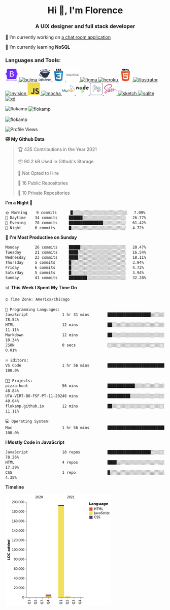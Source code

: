 <h1 align="center">Hi 👋, I'm Florence</h1>
<h3 align="center">A UIX designer and full stack developer</h3>

🔭 I’m currently working on [a chat room application](https://github.com/JamesLuu96/project-2)

🌱 I’m currently learning **NoSQL**

<h3 align="left">Languages and Tools:</h3>
<p align="left"> <a href="https://getbootstrap.com" target="_blank"> <img src="https://raw.githubusercontent.com/devicons/devicon/master/icons/bootstrap/bootstrap-plain-wordmark.svg" alt="bootstrap" width="40" height="40"/> </a> <a href="https://bulma.io/" target="_blank"> <img src="https://raw.githubusercontent.com/gilbarbara/logos/804dc257b59e144eaca5bc6ffd16949752c6f789/logos/bulma.svg" alt="bulma" width="40" height="40"/> </a> <a href="https://offeescript.org" target="_blank"> <img src="https://raw.githubusercontent.com/devicons/devicon/master/icons/coffeescript/coffeescript-original-wordmark.svg" alt="coffeescript" width="40" height="40"/> </a> <a href="https://www.w3schools.com/css/" target="_blank"> <img src="https://raw.githubusercontent.com/devicons/devicon/master/icons/css3/css3-original-wordmark.svg" alt="css3" width="40" height="40"/> </a> <a href="https://expressjs.com" target="_blank"> <img src="https://raw.githubusercontent.com/devicons/devicon/master/icons/express/express-original-wordmark.svg" alt="express" width="40" height="40"/> </a> <a href="https://www.figma.com/" target="_blank"> <img src="https://www.vectorlogo.zone/logos/figma/figma-icon.svg" alt="figma" width="40" height="40"/> </a> <a href="https://heroku.com" target="_blank"> <img src="https://www.vectorlogo.zone/logos/heroku/heroku-icon.svg" alt="heroku" width="40" height="40"/> </a> <a href="https://www.w3.org/html/" target="_blank"> <img src="https://raw.githubusercontent.com/devicons/devicon/master/icons/html5/html5-original-wordmark.svg" alt="html5" width="40" height="40"/> </a> <a href="https://www.adobe.com/in/products/illustrator.html" target="_blank"> <img src="https://www.vectorlogo.zone/logos/adobe_illustrator/adobe_illustrator-icon.svg" alt="illustrator" width="40" height="40"/> </a> <a href="https://www.invisionapp.com/" target="_blank"> <img src="https://www.vectorlogo.zone/logos/invisionapp/invisionapp-icon.svg" alt="invision" width="40" height="40"/> </a> <a href="https://developer.mozilla.org/en-US/docs/Web/JavaScript" target="_blank"> <img src="https://raw.githubusercontent.com/devicons/devicon/master/icons/javascript/javascript-original.svg" alt="javascript" width="40" height="40"/> </a> <a href="https://mochajs.org" target="_blank"> <img src="https://www.vectorlogo.zone/logos/mochajs/mochajs-icon.svg" alt="mocha" width="40" height="40"/> </a> <a href="https://www.mysql.com/" target="_blank"> <img src="https://raw.githubusercontent.com/devicons/devicon/master/icons/mysql/mysql-original-wordmark.svg" alt="mysql" width="40" height="40"/> </a> <a href="https://nodejs.org" target="_blank"> <img src="https://raw.githubusercontent.com/devicons/devicon/master/icons/nodejs/nodejs-original-wordmark.svg" alt="nodejs" width="40" height="40"/> </a> <a href="https://www.photoshop.com/en" target="_blank"> <img src="https://raw.githubusercontent.com/devicons/devicon/master/icons/photoshop/photoshop-line.svg" alt="photoshop" width="40" height="40"/> </a> <a href="https://sass-lang.com" target="_blank"> <img src="https://raw.githubusercontent.com/devicons/devicon/master/icons/sass/sass-original.svg" alt="sass" width="40" height="40"/> </a> <a href="https://www.sketch.com/" target="_blank"> <img src="https://www.vectorlogo.zone/logos/sketchapp/sketchapp-icon.svg" alt="sketch" width="40" height="40"/> </a> <a href="https://www.sqlite.org/" target="_blank"> <img src="https://www.vectorlogo.zone/logos/sqlite/sqlite-icon.svg" alt="sqlite" width="40" height="40"/> </a> <a href="https://www.adobe.com/products/xd.html" target="_blank"> <img src="https://cdn.worldvectorlogo.com/logos/adobe-xd.svg" alt="xd" width="40" height="40"/> </a> </p>

<p><img align="left" src="https://github-readme-stats.vercel.app/api/top-langs?username=flokamp&show_icons=true&locale=en&layout=compact" alt="flokamp" /></p>

<p>&nbsp;<img align="center" src="https://github-readme-stats.vercel.app/api?username=flokamp&show_icons=true&locale=en" alt="flokamp" /></p>

<p><img align="center" src="https://github-readme-streak-stats.herokuapp.com/?user=flokamp&" alt="flokamp" /></p>

<!--START_SECTION:waka-->
![Profile Views](http://img.shields.io/badge/Profile%20Views-1-blue)

**🐱 My Github Data** 

> 🏆 435 Contributions in the Year 2021
 > 
> 📦 90.2 kB Used in Github's Storage 
 > 
> 🚫 Not Opted to Hire
 > 
> 📜 16 Public Repositories 
 > 
> 🔑 10 Private Repositories  
 > 
**I'm a Night 🦉** 

```text
🌞 Morning    9 commits      █░░░░░░░░░░░░░░░░░░░░░░░░   7.09% 
🌆 Daytime    34 commits     ██████░░░░░░░░░░░░░░░░░░░   26.77% 
🌃 Evening    78 commits     ███████████████░░░░░░░░░░   61.42% 
🌙 Night      6 commits      █░░░░░░░░░░░░░░░░░░░░░░░░   4.72%

```
📅 **I'm Most Productive on Sunday** 

```text
Monday       26 commits     █████░░░░░░░░░░░░░░░░░░░░   20.47% 
Tuesday      21 commits     ████░░░░░░░░░░░░░░░░░░░░░   16.54% 
Wednesday    23 commits     ████░░░░░░░░░░░░░░░░░░░░░   18.11% 
Thursday     5 commits      █░░░░░░░░░░░░░░░░░░░░░░░░   3.94% 
Friday       6 commits      █░░░░░░░░░░░░░░░░░░░░░░░░   4.72% 
Saturday     5 commits      █░░░░░░░░░░░░░░░░░░░░░░░░   3.94% 
Sunday       41 commits     ████████░░░░░░░░░░░░░░░░░   32.28%

```


📊 **This Week I Spent My Time On** 

```text
⌚︎ Time Zone: America/Chicago

💬 Programming Languages: 
JavaScript               1 hr 31 mins        ███████████████████░░░░░░   78.54% 
HTML                     12 mins             ██░░░░░░░░░░░░░░░░░░░░░░░   11.11% 
Markdown                 12 mins             ██░░░░░░░░░░░░░░░░░░░░░░░   10.34% 
JSON                     0 secs              ░░░░░░░░░░░░░░░░░░░░░░░░░   0.01%

🔥 Editors: 
VS Code                  1 hr 56 mins        █████████████████████████   100.0%

🐱‍💻 Projects: 
pizza-hunt               56 mins             ████████████░░░░░░░░░░░░░   48.84% 
UTA-VIRT-BO-FSF-PT-11-20246 mins             ██████████░░░░░░░░░░░░░░░   40.04% 
flokamp.github.io        12 mins             ██░░░░░░░░░░░░░░░░░░░░░░░   11.11%

💻 Operating System: 
Mac                      1 hr 56 mins        █████████████████████████   100.0%

```

**I Mostly Code in JavaScript** 

```text
JavaScript               18 repos            ███████████████████░░░░░░   78.26% 
HTML                     4 repos             ████░░░░░░░░░░░░░░░░░░░░░   17.39% 
CSS                      1 repo              █░░░░░░░░░░░░░░░░░░░░░░░░   4.35%

```


**Timeline**

![Chart not found](https://raw.githubusercontent.com/flokamp/flokamp/main/charts/bar_graph.png) 


<!--END_SECTION:waka-->
